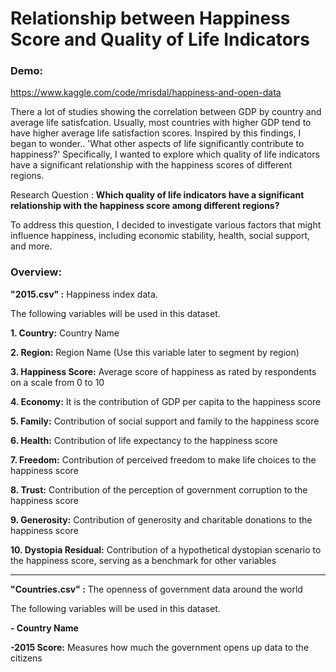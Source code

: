 # Relationship between Happiness Score and Quality of Life Indicators

### Demo:
https://www.kaggle.com/code/mrisdal/happiness-and-open-data

There a lot of studies showing the correlation between GDP by country and average life satisfcation. Usually, most countries with higher GDP tend to have higher average life satisfaction scores.
Inspired by this findings, I began to wonder.. 'What other aspects of life significantly contribute to happiness?'
Specifically, I wanted to explore which quality of life indicators have a significant relationship with the happiness scores of different regions. 

Research Question : **Which quality of life indicators have a significant relationship with the happiness score among different regions?**

To address this question, I decided to investigate various factors that might influence happiness, including economic stability, health, social support, and more.

### Overview:

**"2015.csv" :** Happiness index data. 


The following variables will be used in this dataset. 


**1. Country:** Country Name

**2. Region:** Region Name (Use this variable later to segment by region)

**3. Happiness Score:** Average score of happiness as rated by respondents on a scale from 0 to 10

**4. Economy:** It is the contribution of GDP per capita to the happiness score

**5. Family:** Contribution of social support and family to the happiness score

**6. Health:** Contribution of life expectancy to the happiness score

**7. Freedom:** Contribution of perceived freedom to make life choices to the happiness score

**8. Trust:** Contribution of the perception of government corruption to the happiness score

**9. Generosity:** Contribution of generosity and charitable donations to the happiness score

**10. Dystopia Residual:** Contribution of a hypothetical dystopian scenario to the happiness score, serving as a benchmark for other variables

---
**"Countries.csv" :** The openness of government data around the world

The following variables will be used in this dataset. 

**- Country Name**

**-2015 Score:** Measures how much the government opens up data to the citizens








